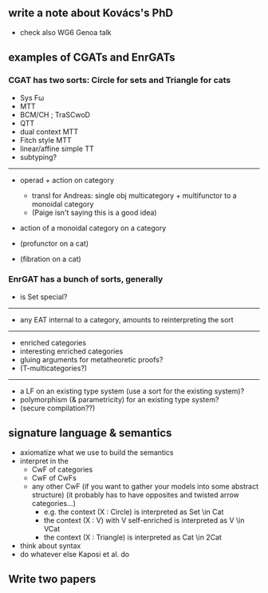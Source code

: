 ## write a note about Kovács's PhD
- check also WG6 Genoa talk

## examples of CGATs and EnrGATs

### CGAT has two sorts: Circle for sets and Triangle for cats
- Sys Fω
- MTT
- BCM/CH ; TraSCwoD
- QTT
- dual context MTT
- Fitch style MTT
- linear/affine simple TT
- subtyping?
---
- operad + action on category
  
   - transl for Andreas: single obj multicategory + multifunctor to a monoidal category
   - (Paige isn't saying this is a good idea)
- action of a monoidal category on a category
- (profunctor on a cat)
- (fibration on a cat)

### EnrGAT has a bunch of sorts, generally
- is Set special?
---
- any EAT internal to a category, amounts to reinterpreting the sort
----
- enriched categories
- interesting enriched categories
- gluing arguments for metatheoretic proofs?
- (T-multicategories?)
---
- a LF on an existing type system (use a sort for the existing system)?
- polymorphism (& parametricity) for an existing type system?
- (secure compilation??)

## signature language & semantics
- axiomatize what we use to build the semantics
- interpret in the
  - CwF of categories
  - CwF of CwFs
  - any other CwF (if you want to gather your models into some abstract structure)
    (it probably has to have opposites and twisted arrow categories...)
    - e.g. the context (X : Circle) is interpreted as Set \in Cat
    - the context (X : V) with V self-enriched is interpreted as V \in VCat
    - the context (X : Triangle) is interpreted as Cat \in 2Cat
- think about syntax
- do whatever else Kaposi et al. do

## Write two papers
